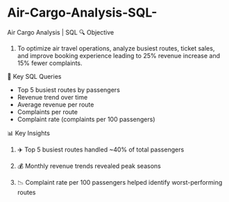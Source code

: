 # Air-Cargo-Analysis-SQL-

Air Cargo Analysis | SQL
🔍 Objective

1. To optimize air travel operations, analyze busiest routes, ticket sales, and improve booking experience leading to 25% revenue increase and 15% fewer complaints.

🧾 Key SQL Queries
- Top 5 busiest routes by passengers
- Revenue trend over time
- Average revenue per route
- Complaints per route
- Complaint rate (complaints per 100 passengers)

📊 Key Insights

1. ✈️ Top 5 busiest routes handled ~40% of total passengers

2. 💰 Monthly revenue trends revealed peak seasons

3. 📉 Complaint rate per 100 passengers helped identify worst-performing routes

